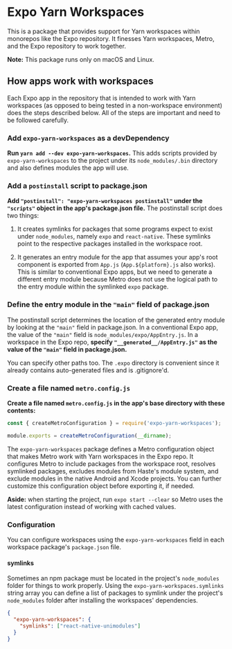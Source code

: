 # Expo Yarn Workspaces

This is a package that provides support for Yarn workspaces within monorepos like the Expo repository. It finesses Yarn workspaces, Metro, and the Expo repository to work together.

**Note:** This package runs only on macOS and Linux.

## How apps work with workspaces

Each Expo app in the repository that is intended to work with Yarn workspaces (as opposed to being tested in a non-workspace environment) does the steps described below. All of the steps are important and need to be followed carefully.

### Add `expo-yarn-workspaces` as a devDependency

**Run `yarn add --dev expo-yarn-workspaces`.** This adds scripts provided by `expo-yarn-workspaces` to the project under its `node_modules/.bin` directory and also defines modules the app will use.

### Add a `postinstall` script to package.json

**Add `"postinstall": "expo-yarn-workspaces postinstall"` under the `"scripts"` object in the app's package.json file.** The postinstall script does two things:

1. It creates symlinks for packages that some programs expect to exist under `node_modules`, namely `expo` and `react-native`. These symlinks point to the respective packages installed in the workspace root.

2. It generates an entry module for the app that assumes your app's root component is exported from `App.js` (`App.${platform}.js` also works). This is similar to conventional Expo apps, but we need to generate a different entry module because Metro does not use the logical path to the entry module within the symlinked `expo` package.

### Define the entry module in the `"main"` field of package.json

The postinstall script determines the location of the generated entry module by looking at the `"main"` field in package.json. In a conventional Expo app, the value of the `"main"` field is `node_modules/expo/AppEntry.js`. In a workspace in the Expo repo, **specify `"__generated__/AppEntry.js"` as the value of the `"main"` field in package.json.**

You can specify other paths too. The `.expo` directory is convenient since it already contains auto-generated files and is .gitignore'd.

### Create a file named `metro.config.js`

**Create a file named `metro.config.js` in the app's base directory with these contents:**

```js
const { createMetroConfiguration } = require('expo-yarn-workspaces');

module.exports = createMetroConfiguration(__dirname);
```

The `expo-yarn-workspaces` package defines a Metro configuration object that makes Metro work with Yarn workspaces in the Expo repo. It configures Metro to include packages from the workspace root, resolves symlinked packages, excludes modules from Haste's module system, and exclude modules in the native Android and Xcode projects. You can further customize this configuration object before exporting it, if needed.

**Aside:** when starting the project, run `expo start --clear` so Metro uses the latest configuration instead of working with cached values.

### Configuration

You can configure workspaces using the `expo-yarn-workspaces` field in each workspace package's `package.json` file.

#### symlinks

Sometimes an npm package must be located in the project's `node_modules` folder for things to work properly. Using the `expo-yarn-workspaces.symlinks` string array you can define a list of packages to symlink under the project's `node_modules` folder after installing the workspaces' dependencies.

```json
{
  "expo-yarn-workspaces": {
    "symlinks": ["react-native-unimodules"]
  }
}
```
